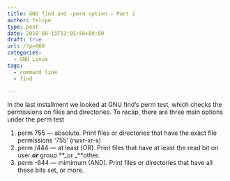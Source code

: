 ```yaml
---
title: GNU find and -perm option – Part 2
author: felipe
type: post
date: 2010-08-15T13:05:56+00:00
draft: true
url: /?p=660
categories:
  - GNU Linux
tags:
  - command line
  - find

---
```

In the last installment we looked at GNU find&#8217;s perm test, which checks the permissions on files and directories. To recap, there are three main options under the perm test

  1. perm 755 — absolute. Print files or directories that have the exact file permissions &#8216;755&#8217; (rwxr-xr-x)
  2. perm /444 — at least (OR). Print files that have at least the read bit on user **_or_** group **_or _**other.
  3. perm -644 — mimimum (AND). Print files or directories that have all these bits set, or more.